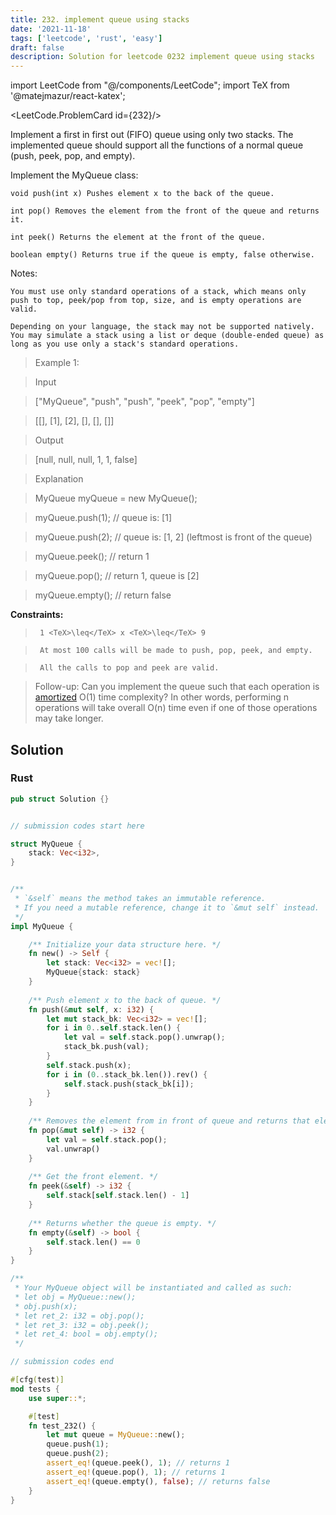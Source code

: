 ```yaml
---
title: 232. implement queue using stacks
date: '2021-11-18'
tags: ['leetcode', 'rust', 'easy']
draft: false
description: Solution for leetcode 0232 implement queue using stacks
---
```

import LeetCode from "@/components/LeetCode";
import TeX from '@matejmazur/react-katex';

<LeetCode.ProblemCard id={232}/>
 

  Implement a first in first out (FIFO) queue using only two stacks. The implemented queue should support all the functions of a normal queue (push, peek, pop, and empty).

  Implement the MyQueue class:

  

  	void push(int x) Pushes element x to the back of the queue.

  	int pop() Removes the element from the front of the queue and returns it.

  	int peek() Returns the element at the front of the queue.

  	boolean empty() Returns true if the queue is empty, false otherwise.

  

  Notes:

  

  	You must use only standard operations of a stack, which means only push to top, peek/pop from top, size, and is empty operations are valid.

  	Depending on your language, the stack may not be supported natively. You may simulate a stack using a list or deque (double-ended queue) as long as you use only a stack's standard operations.

  

   

 >   Example 1:

  

 >   Input

 >   ["MyQueue", "push", "push", "peek", "pop", "empty"]

 >   [[], [1], [2], [], [], []]

 >   Output

 >   [null, null, null, 1, 1, false]

 >   Explanation

 >   MyQueue myQueue <TeX>=</TeX> new MyQueue();

 >   myQueue.push(1); // queue is: [1]

 >   myQueue.push(2); // queue is: [1, 2] (leftmost is front of the queue)

 >   myQueue.peek(); // return 1

 >   myQueue.pop(); // return 1, queue is [2]

 >   myQueue.empty(); // return false

  

   

  **Constraints:**

  

 >   	1 <TeX>\leq</TeX> x <TeX>\leq</TeX> 9

 >   	At most 100 calls will be made to push, pop, peek, and empty.

 >   	All the calls to pop and peek are valid.

  

   

 >   Follow-up: Can you implement the queue such that each operation is [amortized](https://en.wikipedia.org/wiki/Amortized_analysis) O(1) time complexity? In other words, performing n operations will take overall O(n) time even if one of those operations may take longer.


## Solution
### Rust
```rust
pub struct Solution {}


// submission codes start here

struct MyQueue {
    stack: Vec<i32>,
}


/** 
 * `&self` means the method takes an immutable reference.
 * If you need a mutable reference, change it to `&mut self` instead.
 */
impl MyQueue {

    /** Initialize your data structure here. */
    fn new() -> Self {
        let stack: Vec<i32> = vec![];
        MyQueue{stack: stack}
    }
    
    /** Push element x to the back of queue. */
    fn push(&mut self, x: i32) {
        let mut stack_bk: Vec<i32> = vec![];
        for i in 0..self.stack.len() {
            let val = self.stack.pop().unwrap();
            stack_bk.push(val);
        }
        self.stack.push(x);
        for i in (0..stack_bk.len()).rev() {
            self.stack.push(stack_bk[i]);
        }
    }
    
    /** Removes the element from in front of queue and returns that element. */
    fn pop(&mut self) -> i32 {
        let val = self.stack.pop();
        val.unwrap()
    }
    
    /** Get the front element. */
    fn peek(&self) -> i32 {
        self.stack[self.stack.len() - 1]
    }
    
    /** Returns whether the queue is empty. */
    fn empty(&self) -> bool {
        self.stack.len() == 0
    }
}

/**
 * Your MyQueue object will be instantiated and called as such:
 * let obj = MyQueue::new();
 * obj.push(x);
 * let ret_2: i32 = obj.pop();
 * let ret_3: i32 = obj.peek();
 * let ret_4: bool = obj.empty();
 */

// submission codes end

#[cfg(test)]
mod tests {
    use super::*;

    #[test]
    fn test_232() {
        let mut queue = MyQueue::new();
        queue.push(1);
        queue.push(2);
        assert_eq!(queue.peek(), 1); // returns 1
        assert_eq!(queue.pop(), 1); // returns 1
        assert_eq!(queue.empty(), false); // returns false
    }
}

```
